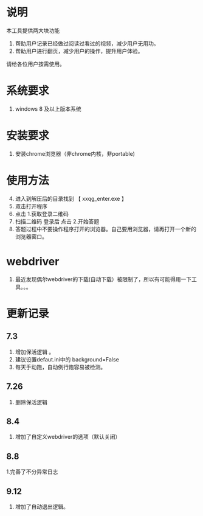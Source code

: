 # 说明
本工具提供两大块功能
1. 帮助用户记录已经做过阅读过看过的视频，减少用户无用功。
2. 帮助用户进行翻页，减少用户的操作，提升用户体验。

请给各位用户按需使用。
# 系统要求
1. windows 8 及以上版本系统

# 安装要求
1. 安装chrome浏览器（非chrome内核，非portable)

# 使用方法
4. 进入到解压后的目录找到  【 xxqg_enter.exe 】
5. 双击打开程序
6. 点击 1.获取登录二维码
7. 扫描二维码 登录后 点击 2.开始答题
8. 答题过程中不要操作程序打开的浏览器。自己要用浏览器，请再打开一个新的浏览器窗口。

# webdriver
1. 最近发现偶尔webdriver的下载(自动下载）被限制了，所以有可能得用一下工具。。。

# 更新记录
## 7.3
1. 增加保活逻辑 。
2. 建议设置defaut.ini中的 background=False
3. 每天手动跑，自动例行跑容易被检测。
## 7.26
1. 删除保活逻辑

## 8.4 
1. 增加了自定义webdriver的选项（默认关闭）

## 8.8 
1.完善了不分异常日志

## 9.12 
1. 增加了自动退出逻辑。